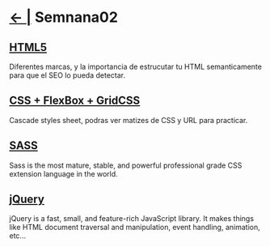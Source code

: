 
# [← |](https://github.com/VGamezz19/skylab-curso/blob/dev/) Semnana02

## [HTML5](https://github.com/VGamezz19/skylab-curso/tree/dev/course/semana02/readme/HTML.MD)

Diferentes marcas, y la importancia de estrucutar tu HTML semanticamente para que el SEO lo pueda detectar.

## [CSS + FlexBox + GridCSS](https://github.com/VGamezz19/skylab-curso/tree/dev/course/semana02/readme/CSS.MD)

Cascade styles sheet, podras ver matizes de CSS y URL para practicar.

## [SASS](https://github.com/VGamezz19/skylab-curso/tree/dev/course/semana02/readme/SASS.MD)

Sass is the most mature, stable, and powerful professional grade CSS extension language in the world.

## [jQuery](https://github.com/VGamezz19/skylab-curso/tree/dev/course/semana02/readme/JQUERY.MD)

jQuery is a fast, small, and feature-rich JavaScript library. It makes things like HTML document traversal and manipulation, event handling, animation, etc...